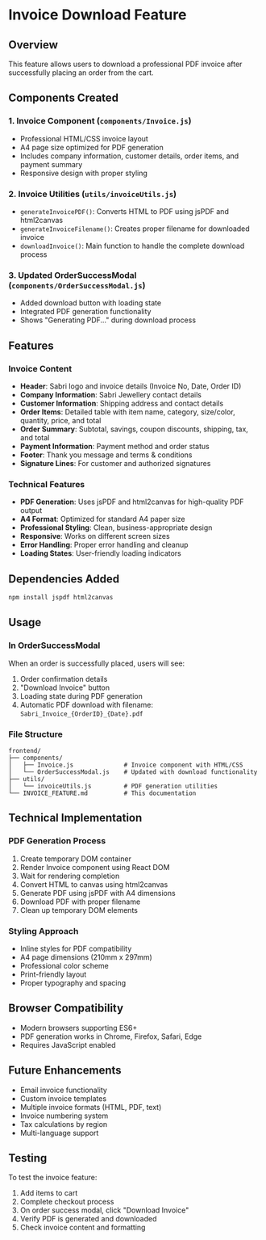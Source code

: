 # Invoice Download Feature

## Overview
This feature allows users to download a professional PDF invoice after successfully placing an order from the cart.

## Components Created

### 1. Invoice Component (`components/Invoice.js`)
- Professional HTML/CSS invoice layout
- A4 page size optimized for PDF generation
- Includes company information, customer details, order items, and payment summary
- Responsive design with proper styling

### 2. Invoice Utilities (`utils/invoiceUtils.js`)
- `generateInvoicePDF()`: Converts HTML to PDF using jsPDF and html2canvas
- `generateInvoiceFilename()`: Creates proper filename for downloaded invoice
- `downloadInvoice()`: Main function to handle the complete download process

### 3. Updated OrderSuccessModal (`components/OrderSuccessModal.js`)
- Added download button with loading state
- Integrated PDF generation functionality
- Shows "Generating PDF..." during download process

## Features

### Invoice Content
- **Header**: Sabri logo and invoice details (Invoice No, Date, Order ID)
- **Company Information**: Sabri Jewellery contact details
- **Customer Information**: Shipping address and contact details
- **Order Items**: Detailed table with item name, category, size/color, quantity, price, and total
- **Order Summary**: Subtotal, savings, coupon discounts, shipping, tax, and total
- **Payment Information**: Payment method and order status
- **Footer**: Thank you message and terms & conditions
- **Signature Lines**: For customer and authorized signatures

### Technical Features
- **PDF Generation**: Uses jsPDF and html2canvas for high-quality PDF output
- **A4 Format**: Optimized for standard A4 paper size
- **Professional Styling**: Clean, business-appropriate design
- **Responsive**: Works on different screen sizes
- **Error Handling**: Proper error handling and cleanup
- **Loading States**: User-friendly loading indicators

## Dependencies Added
```bash
npm install jspdf html2canvas
```

## Usage

### In OrderSuccessModal
When an order is successfully placed, users will see:
1. Order confirmation details
2. "Download Invoice" button
3. Loading state during PDF generation
4. Automatic PDF download with filename: `Sabri_Invoice_{OrderID}_{Date}.pdf`

### File Structure
```
frontend/
├── components/
│   ├── Invoice.js              # Invoice component with HTML/CSS
│   └── OrderSuccessModal.js    # Updated with download functionality
├── utils/
│   └── invoiceUtils.js         # PDF generation utilities
└── INVOICE_FEATURE.md          # This documentation
```

## Technical Implementation

### PDF Generation Process
1. Create temporary DOM container
2. Render Invoice component using React DOM
3. Wait for rendering completion
4. Convert HTML to canvas using html2canvas
5. Generate PDF using jsPDF with A4 dimensions
6. Download PDF with proper filename
7. Clean up temporary DOM elements

### Styling Approach
- Inline styles for PDF compatibility
- A4 page dimensions (210mm x 297mm)
- Professional color scheme
- Print-friendly layout
- Proper typography and spacing

## Browser Compatibility
- Modern browsers supporting ES6+
- PDF generation works in Chrome, Firefox, Safari, Edge
- Requires JavaScript enabled

## Future Enhancements
- Email invoice functionality
- Custom invoice templates
- Multiple invoice formats (HTML, PDF, text)
- Invoice numbering system
- Tax calculations by region
- Multi-language support

## Testing
To test the invoice feature:
1. Add items to cart
2. Complete checkout process
3. On order success modal, click "Download Invoice"
4. Verify PDF is generated and downloaded
5. Check invoice content and formatting
